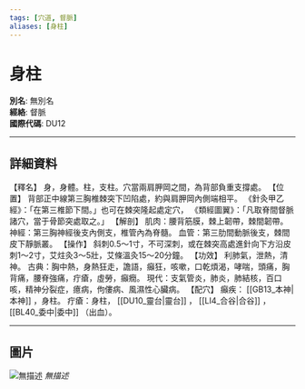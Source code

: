 ```yaml
---
tags: [穴道, 督脈]
aliases: [身柱]
---
```


# 身柱

**別名**: 無別名  
**經絡**: 督脈  
**國際代碼**: DU12  

---

## 詳細資料
【釋名】
身，身體。柱，支柱。穴當兩肩胛岡之間，為背部負重支撐處。
【位置】
背部正中線第三胸椎棘突下凹陷處，約與肩胛岡內側端相平。
《針灸甲乙經》：「在第三椎節下間。」也可在棘突隆起處定穴，
《類經圖翼》：「凡取脊間督脈諸穴，當于骨節突處取之。」
【解剖】
肌肉：腰背筋膜，棘上韌帶，棘間韌帶。
神經：第三胸神經後支內側支，椎管內為脊髓。
血管：第三肋間動脈後支，棘間皮下靜脈叢。
【操作】
斜刺0.5～1寸，不可深刺，或在棘突高處進針向下方沿皮刺1～2寸，艾炷灸3～5壯，艾條溫灸15～20分鐘。
【功效】
利肺氣，泄熱，清神。
古典：胸中熱，身熱狂走，譫語，癲狂，咳嗽，口乾煩渴，哮喘，頭痛，胸背痛，腰脊強痛，疔瘡，虛勞，癲癇。
現代：支氣管炎，肺炎，肺結核，百口咳，精神分裂症，癔病，佝僂病、風濕性心臟病。
【配穴】
癲疾： [[GB13_本神|本神]] ，身柱。
疔瘡：身柱， [[DU10_靈台|靈台]] ， [[LI4_合谷|合谷]] ， [[BL40_委中|委中]] （出血）。

---

## 圖片
![無描述](https://yibian.hopto.org/pic/shu16/358.gif)
_無描述_

